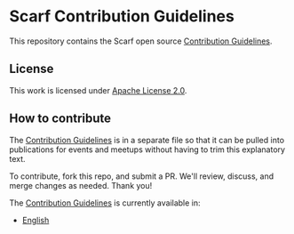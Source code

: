 # Scarf Contribution Guidelines

This repository contains the Scarf open source [Contribution Guidelines](CONTRIBUTING.md).

## License

This work is licensed under [Apache License 2.0](LICENSE).

## How to contribute

The [Contribution Guidelines](CONTRIBUTING.md) is in a separate file so that it can be pulled into publications for events and meetups without having to trim this explanatory text.

To contribute, fork this repo, and submit a PR. We'll review, discuss, and merge changes as needed. Thank you!

The [Contribution Guidelines](CONTRIBUTING.md) is currently available in:

- [English](CONTRIBUTING.md)